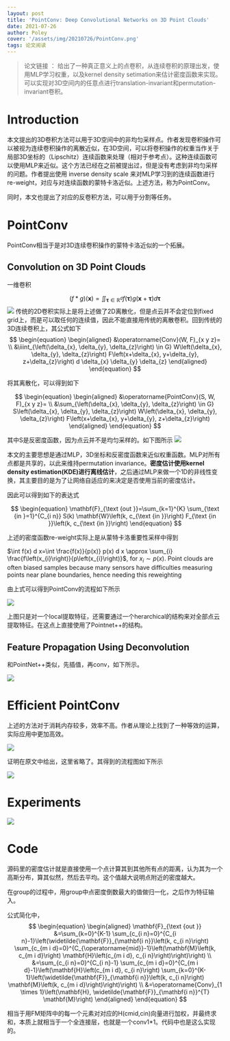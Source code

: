 ```yaml
---
layout: post
title: 'PointConv: Deep Convolutional Networks on 3D Point Clouds'
date: 2021-07-26
author: Poley
cover: '/assets/img/20210726/PointConv.png'
tags: 论文阅读
---
```


> 论文链接 ：
给出了一种真正意义上的点卷积，从连续卷积的原理出发，使用MLP学习权重，以及kernel density setimation来估计密度函数来实现。可以实现对3D空间内的任意点进行translation-invariant和permutation-invariant卷积。

# Introduction
本文提出的3D卷积方法可以用于3D空间中的非均匀采样点。作者发现卷积操作可以被视为连续卷积操作的离散近似，在3D空间，可以将卷积操作的权重当作关于局部3D坐标的（Lipschitz）连续函数来处理（相对于参考点）。这种连续函数可以使用MLP来近似。这个方法已经在之前被提出过，但是没有考虑到非均匀采样的问题。作者提出使用 inverse density scale 来对MLP学习到的连续函数进行re-weight，对应与对连续函数的蒙特卡洛近似。上述方法，称为PointConv。

同时，本文也提出了对应的反卷积方法，可以用于分割等任务。

# PointConv

PointConv相当于是对3D连续卷积操作的蒙特卡洛近似的一个拓展。

## Convolution on 3D Point Clouds

一维卷积

$$
\begin{equation}
(f * g)(\mathbf{x})=\iint_{\boldsymbol{\tau} \in \mathbb{R}^{d}} f(\boldsymbol{\tau}) g(\mathbf{x}+\boldsymbol{\tau}) d \boldsymbol{\tau}
\end{equation}
$$
![](/assets/img/20210726/PointConvF1.png)
传统的2D卷积实际上是将上述做了2D离散化，但是点云并不会定位到fixed grid上，而是可以取任何的连续值，因此不能直接用传统的离散卷积。回到传统的3D连续卷积上，其公式如下
$$
\begin{equation}
\begin{aligned}
&\operatorname{Conv}(W, F)_{x y z}= \\
&\iiint_{\left(\delta_{x}, \delta_{y}, \delta_{z}\right) \in G} W\left(\delta_{x}, \delta_{y}, \delta_{z}\right) F\left(x+\delta_{x}, y+\delta_{y}, z+\delta_{z}\right) d \delta_{x} \delta_{y} \delta_{z}
\end{aligned}
\end{equation}
$$

将其离散化，可以得到如下

$$
\begin{equation}
\begin{aligned}
&\operatorname{PointConv}(S, W, F)_{x y z}= \\
&\sum_{\left(\delta_{x}, \delta_{y}, \delta_{z}\right) \in G} S\left(\delta_{x}, \delta_{y}, \delta_{z}\right) W\left(\delta_{x}, \delta_{y}, \delta_{z}\right) F\left(x+\delta_{x}, y+\delta_{y}, z+\delta_{z}\right)
\end{aligned}
\end{equation}
$$

其中S是反密度函数，因为点云并不是均匀采样的。如下图所示
![](/assets/img/20210726/PointConvF2.png)

本文的主要思想是通过MLP，3D坐标和反密度函数来近似权重函数。MLP对所有点都是共享的，以此来维持permutation invariance。**密度估计使用kernel density estimation(KDE)进行离线估计**，之后通过MLP来做一个1D的非线性变换，其主要目的是为了让网络自适应的来决定是否使用当前的密度估计。

因此可以得到如下的表达式

$$
\begin{equation}
\mathbf{F}_{\text {out }}=\sum_{k=1}^{K} \sum_{\text {in }=1}^{C_{i n}} S(k) \mathbf{W}\left(k, c_{\text {in }}\right) F_{\text {in }}\left(k, c_{\text {in }}\right)
\end{equation}
$$

上述的密度函数re-weight实际上是从蒙特卡洛重要性采样中得到

$\int f(x) d x=\int \frac{f(x)}{p(x)} p(x) d x \approx \sum_{i} \frac{f\left(x_{i}\right)}{p\left(x_{i}\right)}$, for $x_{i} \sim p(x) .$ Point clouds
are often biased samples because many sensors have difficulties measuring points near plane boundaries, hence needing this reweighting

由上式可以得到PointConv的流程如下所示

![](/assets/img/20210726/PointConvF3.png)

上图只是对一个local提取特征，还需要通过一个herarchical的结构来对全部点云提取特征。在这点上直接使用了Pointnet++的结构。

## Feature Propagation Using Deconvolution

和PointNet++类似，先插值，再conv，如下所示。

![](/assets/img/20210726/PointConvF4.png)

# Efficient PointConv
上述的方法对于消耗内存较多，效率不高。作者从理论上找到了一种等效的运算，实际应用中更加高效。

![](/assets/img/20210726/PointConvL1.png)

证明在原文中给出，这里省略了。其得到的流程图如下所示

![](/assets/img/20210726/PointConvF5.png)

# Experiments

![](/assets/img/20210726/PointConvT1.png)


# Code

源码里的密度估计就是直接使用一个点计算其到其他所有点的距离，认为其为一个高斯分布，算其似然，然后去平均。这个值越大说明点附近的密度越大。

在group的过程中，用group中点密度倒数最大的值做归一化，之后作为特征输入。

公式简化中，
$$
\begin{equation}
\begin{aligned}
\mathbf{F}_{\text {out }} &=\sum_{k=0}^{K-1} \sum_{c_{i n}=0}^{C_{i n}-1}\left(\widetilde{\mathbf{F}}_{\mathbf{i n}}\left(k, c_{i n}\right) \sum_{c_{m i d}=0}^{C_{\operatorname{mid}}-1}\left(\mathbf{M}\left(k, c_{m i d}\right) \mathbf{H}\left(c_{m i d}, c_{i n}\right)\right)\right) \\
&=\sum_{c_{i n}=0}^{C_{i n}-1} \sum_{c_{m i d}=0}^{C_{m i d}-1}\left(\mathbf{H}\left(c_{m i d}, c_{i n}\right) \sum_{k=0}^{K-1}\left(\widetilde{\mathbf{F}}_{\mathbf{i n}}\left(k, c_{i n}\right) \mathbf{M}\left(k, c_{m i d}\right)\right)\right) \\
&=\operatorname{Conv}_{1 \times 1}\left(\mathbf{H}, \widetilde{\mathbf{F}}_{\mathbf{i n}}^{T} \mathbf{M}\right)
\end{aligned}
\end{equation}
$$

相当于用FM矩阵中的每一个元素对对应的H(cmid,cin)向量进行加权，并最终求和，本质上就相当于一个全连接层，也就是一个conv1*1。代码中也是这么实现的。